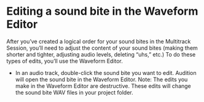 # Editing a sound bite in the Waveform Editor

After you’ve created a logical order for your sound bites in the Multitrack Session, you’ll need to adjust the content of your sound bites \(making them shorter and tighter, adjusting audio levels, deleting “uhs,” etc.\) To do these types of edits, you’ll use the Waveform Editor.

* In an audio track, double-click the sound bite you want to edit. Audition will open the sound bite in the Waveform Editor. Note: The edits you make in the Waveform Editor are destructive. These edits will change the sound bite WAV files in your project folder.

